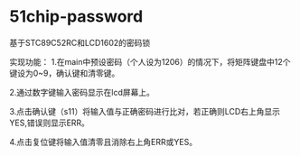 # 51chip-password
基于STC89C52RC和LCD1602的密码锁

实现功能：
1.在main中预设密码（个人设为1206）的情况下，将矩阵键盘中12个键设为0~9，确认键和清零键。
         
2.通过数字键输入密码显示在lcd屏幕上。
         
3.点击确认键（s11）将输入值与正确密码进行比对，若正确则LCD右上角显示YES,错误则显示ERR。
         
4.点击复位键将输入值清零且消除右上角ERR或YES。
